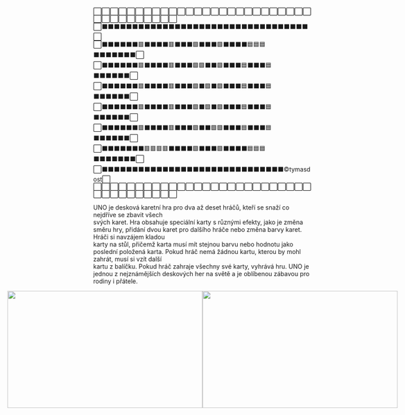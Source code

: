 ⬜⬜⬜⬜⬜⬜⬜⬜⬜⬜⬜⬜⬜⬜⬜⬜⬜⬜⬜⬜⬜⬜⬜⬜⬜⬜⬜⬜⬜⬜⬜⬜⬜⬜⬜⬜<br>
⬜⬛⬛⬛⬛⬛⬛⬛⬛⬛⬛⬛⬛⬛⬛⬛⬛⬛⬛⬛⬛⬛⬛⬛⬛⬛⬛⬛⬛⬛⬛⬛⬛⬛⬛⬜<br>
⬜⬛⬛⬛⬛⬛⬛🟥⬛⬛⬛⬛🟥⬛⬛⬛🟩⬛⬛⬛🟩⬛⬛⬛⬛🟦🟦🟦⬛⬛⬛⬛⬛⬛⬛⬜<br>
⬜⬛⬛⬛⬛⬛⬛🟥⬛⬛⬛⬛🟥⬛⬛⬛🟩🟩⬛⬛🟩⬛⬛⬛🟦⬛⬛⬛🟦⬛⬛⬛⬛⬛⬛⬜<br>
⬜⬛⬛⬛⬛⬛⬛🟥⬛⬛⬛⬛🟥⬛⬛⬛🟩⬛🟩⬛🟩⬛⬛⬛🟦⬛⬛⬛🟦⬛⬛⬛⬛⬛⬛⬜<br>
⬜⬛⬛⬛⬛⬛⬛🟥⬛⬛⬛⬛🟥⬛⬛⬛🟩⬛🟩⬛🟩⬛⬛⬛🟦⬛⬛⬛🟦⬛⬛⬛⬛⬛⬛⬜<br>
⬜⬛⬛⬛⬛⬛⬛🟥⬛⬛⬛⬛🟥⬛⬛⬛🟩⬛⬛🟩🟩⬛⬛⬛🟦⬛⬛⬛🟦⬛⬛⬛⬛⬛⬛⬜<br>
⬜⬛⬛⬛⬛⬛⬛⬛🟥🟥🟥🟥⬛⬛⬛⬛🟩⬛⬛⬛🟩⬛⬛⬛⬛🟦🟦🟦⬛⬛⬛⬛⬛⬛⬛⬜<br>
⬜⬛⬛⬛⬛⬛⬛⬛⬛⬛⬛⬛⬛⬛⬛⬛⬛⬛⬛⬛⬛⬛⬛⬛⬛⬛⬛⬛⬛⬛⬛©tymasdost⬜<br>
⬜⬜⬜⬜⬜⬜⬜⬜⬜⬜⬜⬜⬜⬜⬜⬜⬜⬜⬜⬜⬜⬜⬜⬜⬜⬜⬜⬜⬜⬜⬜⬜⬜⬜⬜⬜<br>

UNO je desková karetní hra pro dva až deset hráčů, kteří se snaží co nejdříve se zbavit všech<br>svých karet. Hra obsahuje speciální karty s různými efekty, jako je změna směru hry, přidání dvou karet pro dalšího hráče nebo změna barvy karet. Hráči si navzájem kladou<br>karty na stůl, přičemž karta musí mít stejnou barvu nebo hodnotu jako poslední položená karta. Pokud hráč nemá žádnou kartu, kterou by mohl zahrát, musí si vzít další<br>kartu z balíčku. Pokud hráč zahraje všechny své karty, vyhrává hru. UNO je jednou z nejznámějších deskových her na světě a je oblíbenou zábavou pro rodiny i přátele.

<div style="display:flex; justify-content:center;">
<img src="https://media3.giphy.com/media/v1.Y2lkPTc5MGI3NjExOGY1NjUwZWM0ZTBkZDExNTk0ZGM2NGM0NjU1ZDI4Nzc4NjA0M2EzNiZlcD12MV9pbnRlcm5hbF9naWZzX2dpZklkJmN0PWc/uzqfviZSmoz39x4jwz/giphy.gif" width="450" height="270">
<img src="https://media.giphy.com/media/v1.Y2lkPTc5MGI3NjExMWFmZDUyZGYyOWE5MTg0NGQ2NGM3OWI1YTQ4MWQ4Yjc3ZmRkYTQxYSZlcD12MV9pbnRlcm5hbF9naWZzX2dpZklkJmN0PWc/KPsq93bCNUrXjOfK74/giphy.gif" width="450" height="270">
</div>

